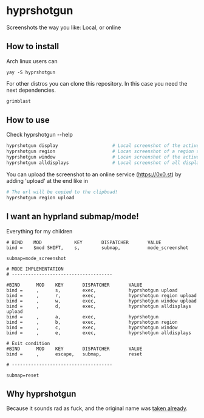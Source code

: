 # hyprshotgun
Screenshots the way you like: Local, or online

## How to install

Arch linux users can

    yay -S hyprshotgun

For other distros you can clone this repository. In this case you need the next dependencies.

``` sh
grimblast
```

## How to use
Check hyprshotgun --help
``` sh
hyprshotgun display                    # Local screenshot of the active display.
hyprshotgun region                     # Locan screenshot of a region selected by the user.
hyprshotgun window                     # Locan screenshot of the active window
hyprshotgun alldisplays                # Local screenshot of all displays currently enabled.
```
You can upload the screenshot to an online service (https://0x0.st) by adding 'upload' at the end like in

``` sh
# The url will be copied to the clipboad!
hyprshotgun region upload
```

## I want an hyprland submap/mode!

Everything for my children
```
# BIND    MOD            KEY       DISPATCHER       VALUE
bind =    $mod SHIFT,    s,        submap,          mode_screenshot
```

```
submap=mode_screenshot

# MODE IMPLEMENTATION
# -------------------------------------

#BIND      MOD    KEY       DISPATCHER       VALUE
bind =     ,      s,        exec,            hyprshotgun upload
bind =     ,      r,        exec,            hyprshotgun region upload
bind =     ,      w,        exec,            hyprshotgun window upload
bind =     ,      d,        exec,            hyprshotgun alldisplays upload
bind =     ,      a,        exec,            hyprshotgun
bind =     ,      b,        exec,            hyprshotgun region
bind =     ,      c,        exec,            hyprshotgun window 
bind =     ,      e,        exec,            hyprshotgun alldisplays

# Exit condition
#BIND      MOD    KEY       DISPATCHER       VALUE
bind =     ,      escape,   submap,          reset 

# -------------------------------------

submap=reset
```

## Why hyprshotgun
Because it sounds rad as fuck, and the original name was [taken already](https://github.com/Gustash/Hyprshot).
